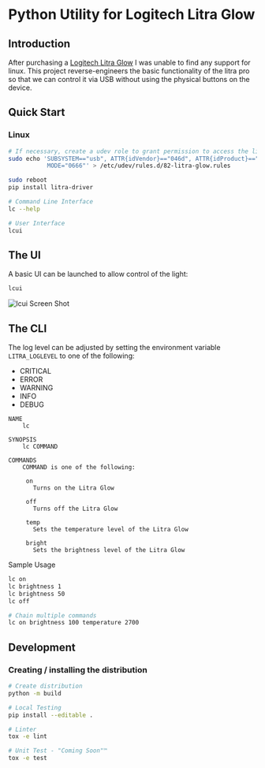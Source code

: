 # Python Utility for Logitech Litra Glow

## Introduction

After purchasing a [Logitech Litra Glow](https://www.logitech.com/en-us/products/lighting/litra-glow.946-000001.html) I was unable to find any support for linux. This project reverse-engineers the basic functionality of the litra pro so that we can control it via USB without using the physical buttons on the device.

## Quick Start

### Linux
```bash
# If necessary, create a udev role to grant permission to access the light
sudo echo 'SUBSYSTEM=="usb", ATTR{idVendor}=="046d", ATTR{idProduct}=="c900",\
           MODE="0666"' > /etc/udev/rules.d/82-litra-glow.rules

sudo reboot
pip install litra-driver

# Command Line Interface
lc --help

# User Interface
lcui

```

## The UI
A basic UI can be launched to allow control of the light:

```bash
lcui
```

![lcui Screen Shot](images/ui.png)
## The CLI

The log level can be adjusted by setting the environment variable `LITRA_LOGLEVEL` to one of the following:
* CRITICAL
* ERROR
* WARNING
* INFO
* DEBUG

```
NAME
    lc

SYNOPSIS
    lc COMMAND

COMMANDS
    COMMAND is one of the following:

     on
       Turns on the Litra Glow

     off
       Turns off the Litra Glow

     temp
       Sets the temperature level of the Litra Glow

     bright
       Sets the brightness level of the Litra Glow
```

Sample Usage
```bash
lc on
lc brightness 1
lc brightness 50
lc off

# Chain multiple commands
lc on brightness 100 temperature 2700
```

## Development
### Creating / installing the distribution

```bash
# Create distribution
python -m build

# Local Testing
pip install --editable .

# Linter
tox -e lint

# Unit Test - "Coming Soon"™
tox -e test
```